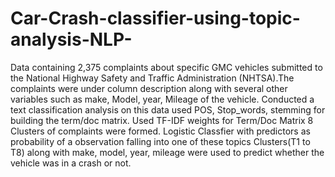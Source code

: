 # Car-Crash-classifier-using-topic-analysis-NLP-
Data containing 2,375 complaints about specific GMC vehicles submitted to the National Highway Safety and Traffic Administration (NHTSA).The complaints were under column description along with several other variables such as make, Model, year, Mileage of the vehicle. 
Conducted a text classification analysis on this data
used POS, Stop_words, stemming for building the term/doc matrix.
Used TF-IDF weights for Term/Doc Matrix
8 Clusters of complaints were formed.
Logistic Classfier with predictors as probability of a observation falling into one of these topics Clusters(T1 to T8) along with make, model, year, mileage were used to predict whether the vehicle was in a crash or not.

